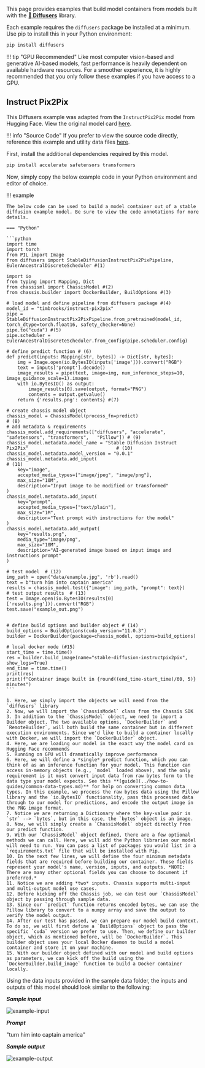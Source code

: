 
This page provides examples that build model containers from models built with the **[:firecracker: Diffusers](https://huggingface.co/docs/diffusers/index)** library.

Each example requires the `diffusers` package be installed at a minimum. Use pip to install this in your Python environment:

```bash
pip install diffusers
```

!!! tip "GPU Recommended"
    Like most computer vision-based and generative AI-based models, fast performance is heavily dependent on available hardware resources. For a smoother experience, it is highly recommended that you only follow these examples if you have access to a GPU. 


## Instruct Pix2Pix

This Diffusers example was adapted from the `InstructPix2Pix` model from Hugging Face. View the original model card [here](https://huggingface.co/timbrooks/instruct-pix2pix).

!!! info "Source Code"
    If you prefer to view the source code directly, reference this example and utility data files [here](https://github.com/modzy/chassis/blob/main/examples/diffusers/instructpix2pix.py).

First, install the additional dependencies required by this model.

```bash
pip install accelerate safetensors transformers
```

Now, simply copy the below example code in your Python environment and editor of choice. 

!!! example

    The below code can be used to build a model container out of a stable diffusion example model. Be sure to view the code annotations for more details.

    === "Python"

    ```python
    import time
    import torch
    from PIL import Image
    from diffusers import StableDiffusionInstructPix2PixPipeline, EulerAncestralDiscreteScheduler #(1)

    import io
    from typing import Mapping, Dict
    from chassisml import ChassisModel #(2)
    from chassis.builder import DockerBuilder, BuildOptions #(3)

    # load model and define pipeline from diffusers package #(4)
    model_id = "timbrooks/instruct-pix2pix"
    pipe = StableDiffusionInstructPix2PixPipeline.from_pretrained(model_id, torch_dtype=torch.float16, safety_checker=None)
    pipe.to("cuda") #(5)
    pipe.scheduler = EulerAncestralDiscreteScheduler.from_config(pipe.scheduler.config)

    # define predict function # (6)
    def predict(inputs: Mapping[str, bytes]) -> Dict[str, bytes]:
        img = Image.open(io.BytesIO(inputs['image'])).convert("RGB")
        text = inputs['prompt'].decode()
        image_results = pipe(text, image=img, num_inference_steps=10, image_guidance_scale=1).images
        with io.BytesIO() as output:
            image_results[0].save(output, format="PNG")
            contents = output.getvalue()
        return {'results.png': contents} #(7)

    # create chassis model object
    chassis_model = ChassisModel(process_fn=predict)                                                       # (8)
    # add metadata & requirements
    chassis_model.add_requirements(["diffusers", "accelerate", "safetensors", "transformers",   "Pillow"]) # (9)
    chassis_model.metadata.model_name = "Stable Diffusion Instruct Pix2Pix"                                # (10)
    chassis_model.metadata.model_version = "0.0.1"
    chassis_model.metadata.add_input(                                                                      # (11)
        key="image",
        accepted_media_types=["image/jpeg", "image/png"],
        max_size="10M",
        description="Input image to be modified or transformed"
    )
    chassis_model.metadata.add_input(
        key="prompt",
        accepted_media_types=["text/plain"],
        max_size="1M",
        description="Text prompt with instructions for the model"
    )
    chassis_model.metadata.add_output(
        key="results.png",
        media_type="image/png",
        max_size="10M",
        description="AI-generated image based on input image and instructions prompt"
    )

    # test model  # (12)
    img_path = open("data/example.jpg", 'rb').read()
    text = b"turn him into captain america"
    results = chassis_model.test({"image": img_path, "prompt": text})
    # test output results  # (13)
    test = Image.open(io.BytesIO(results[0]['results.png'])).convert("RGB")
    test.save("example_out.png")


    # define build options and builder object # (14)
    build_options = BuildOptions(cuda_version="11.0.3")
    builder = DockerBuilder(package=chassis_model, options=build_options)

    # local docker mode (#15)
    start_time = time.time()
    res = builder.build_image(name="stable-diffusion-instructpix2pix", show_logs=True)
    end_time = time.time()
    print(res)
    print(f"Container image built in {round((end_time-start_time)/60, 5)} minutes")    
    ```

    1. Here, we simply import the objects we will need from the `diffusers` library
    2. Now, we will import the `ChassisModel` class from the Chassis SDK
    3. In addition to the `ChassisModel` object, we need to import a Builder object. The two available options, `DockerBuilder` and `RemoteBuilder`, will both build the same container but in different execution environments. Since we'd like to build a container locally with Docker, we will import the `DockerBuilder` object.     
    4. Here, we are loading our model in the exact way the model card on Hugging Face recommends
    5. Running on GPU will dramatically improve performance
    6. Here, we will define a *single* predict function, which you can think of as an inference function for your model. This function can access in-memory objects (e.g., `model` loaded above), and the only requirement is it must convert input data from raw bytes form to the data type your model expects. See this **[guide](../how-to-guides/common-data-types.md)** for help on converting common data types. In this example, we process the raw bytes data using the Pillow library and the `io.BytesIO` functionality, pass this processed data through to our model for predictions, and encode the output image in the PNG image format.
    7. Notice we are returning a Dictionary where the key-value pair is `str` --> `bytes`, but in this case, the `bytes` object is an image.
    8. Now, we will simply create a `ChassisModel` object directly from our predict function.
    9. With our `ChassisModel` object defined, there are a few optional methods we can call. Here, we will add the Python libraries our model will need to run. You can pass a list of packages you would list in a `requirements.txt` file that will be installed with Pip.
    10. In the next few lines, we will define the four minimum metadata fields that are required before building our container. These fields represent your model's name, version, inputs, and outputs. *NOTE: There are many other optional fields you can choose to document if preferred.* 
    11. Notice we are adding *two* inputs. Chassis supports multi-input and multi-output model use cases.
    12. Before kicking off the Chassis job, we can test our `ChassisModel` object by passing through sample data.
    13. Since our `predict` function returns encoded bytes, we can use the Pillow library to convert to a numpy array and save the output to verify the model output. 
    14. After our test has passed, we can prepare our model build context. To do so, we will first define a `BuildOptions` object to pass the specific `cuda` version we prefer to use. Then, we define our builder object, which as mentioned before, will be `DockerBuilder`. This builder object uses your local Docker daemon to build a model container and store it on your machine.
    15. With our builder object defined with our model and build options as parameters, we can kick off the build using the `DockerBuilder.build_image` function to build a Docker container locally.

Using the data inputs provided in the sample data folder, the inputs and outputs of this model should look similar to the following:

***Sample input***

![example-input](../../images/example.jpg)

***Prompt***

"turn him into captain america"

***Sample output***

![example-output](../../images/example_out.png)

